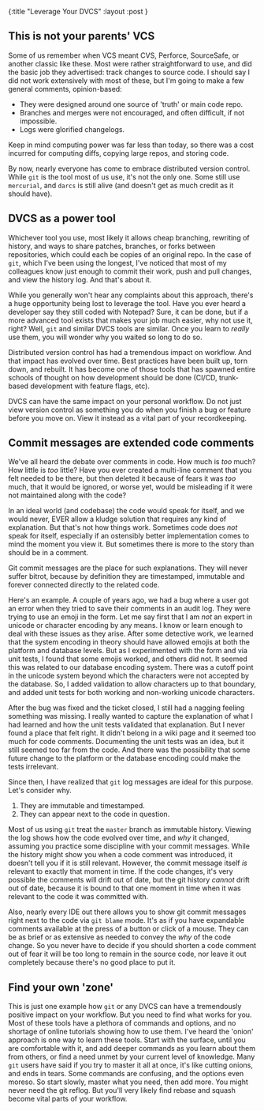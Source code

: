 {:title "Leverage Your DVCS"
 :layout :post
}


## This is not your parents' VCS

Some of us remember when VCS meant CVS, Perforce, SourceSafe, or
another classic like these. Most were rather straightforward to use,
and did the basic job they advertised: track changes to source code. I
should say I did not work extensively with most of these, but I'm
going to make a few general comments, opinion-based:

* They were designed around one source of 'truth' or main code repo.
* Branches and merges were not encouraged, and often difficult, if not
  impossible.
* Logs were glorified changelogs.

Keep in mind computing power was far less than today, so there was a
cost incurred for computing diffs, copying large repos, and storing
code.

By now, nearly everyone has come to embrace distributed version
control. While `git` is the tool most of us use, it's not the only
one. Some still use `mercurial`, and `darcs` is still alive (and
doesn't get as much credit as it should have).


## DVCS as a power tool

Whichever tool you use, most likely it allows cheap branching,
rewriting of history, and ways to share patches, branches, or forks
between repositories, which could each be copies of an original repo.
In the case of `git`, which I've been using the longest, I've noticed
that most of my colleagues know just enough to commit their work, push
and pull changes, and view the history log. And that's about it.

While you generally won't hear any complaints about this approach,
there's a huge opportunity being lost to leverage the tool. Have you
ever heard a developer say they still coded with Notepad? Sure, it can
be done, but if a more advanced tool exists that makes your job much
easier, why not use it, right? Well, `git` and similar DVCS tools are
similar. Once you learn to *really* use them, you will wonder why you
waited so long to do so.

Distributed version control has had a tremendous impact on workflow.
And that impact has evolved over time. Best practices have been built
up, torn down, and rebuilt. It has become one of those tools that has
spawned entire schools of thought on how development should be done
(CI/CD, trunk-based development with feature flags, etc).

DVCS can have the same impact on your personal workflow. Do not just
view version control as something you do when you finish a bug or
feature before you move on. View it instead as a vital part of your
recordkeeping.


## Commit messages are extended code comments

We've all heard the debate over comments in code. How much is *too*
much? How little is *too* little? Have you ever created a multi-line
comment that you felt needed to be there, but then deleted it because
of fears it was *too* much, that it would be ignored, or worse yet,
would be misleading if it were not maintained along with the code?

In an ideal world (and codebase) the code would speak for itself, and
we would never, EVER allow a kludge solution that requires any kind of
explanation. But that's not how things work. Sometimes code does *not*
speak for itself, especially if an ostensibly better implementation
comes to mind the moment you view it. But sometimes there is more to
the story than should be in a comment.

Git commit messages are the place for such explanations. They will
never suffer bitrot, because by definition they are timestamped,
immutable and forever connected directly to the related code.

Here's an example. A couple of years ago, we had a bug where a user
got an error when they tried to save their comments in an audit log.
They were trying to use an emoji in the form. Let me say first that I
am *not* an expert in unicode or character encoding by any means. I
know or learn enough to deal with these issues as they arise. After
some detective work, we learned that the system encoding in theory
should have allowed emojis at both the platform and database levels.
But as I experimented with the form and via unit tests, I found that
some emojis worked, and others did not. It seemed this was related to
our database encoding system. There was a cutoff point in the unicode
system beyond which the characters were not accepted by the database.
So, I added validation to allow characters up to that boundary, and
added unit tests for both working and non-working unicode characters.

After the bug was fixed and the ticket closed, I still had a nagging
feeling something was missing. I really wanted to capture the
explanation of what I had learned and how the unit tests validated
that explanation. But I never found a place that felt right. It didn't
belong in a wiki page and it seemed too much for code comments.
Documenting the unit tests was an idea, but it still seemed too far
from the code. And there was the possibility that some future change
to the platform or the database encoding could make the tests
irrelevant.

Since then, I have realized that `git` log messages are ideal for
this purpose. Let's consider why.

1. They are immutable and timestamped.
2. They can appear next to the code in question.

Most of us using `git` treat the `master` branch as immutable history.
Viewing the log shows how the code evolved over time, and *why* it
changed, assuming you practice some discipline with your commit
messages. While the history might show you when a code comment was
introduced, it doesn't tell you if it is still relevant. However, the
commit message itself *is* relevant to exactly that moment in time. If
the code changes, it's very possible the comments will drift out of
date, but the git history *cannot* drift out of date, because it is
bound to that one moment in time when it was relevant to the code it
was committed with.

Also, nearly every IDE out there allows you to show git commit
messages right next to the code via `git blame` mode. It's as if you
have expandable comments available at the press of a button or click
of a mouse. They can be as brief or as extensive as needed to convey
the *why* of the code change. So you never have to decide if you
should shorten a code comment out of fear it will be too long to
remain in the source code, nor leave it out completely because there's
no good place to put it.


## Find your own 'zone'

This is just one example how `git` or any DVCS can have a tremendously
positive impact on your workflow. But you need to find what works for
you. Most of these tools have a plethora of commands and options, and
no shortage of online tutorials showing how to use them. I've heard
the 'onion' approach is one way to learn these tools. Start with the
surface, until you are comfortable with it, and add deeper commands as
you learn about them from others, or find a need unmet by your current
level of knowledge. Many `git` users have said if you try to master it
all at once, it's like cutting onions, and ends in tears. Some
commands are confusing, and the options even moreso. So start slowly,
master what you need, then add more. You might never need the git
reflog. But you'll very likely find rebase and squash become vital
parts of your workflow.
